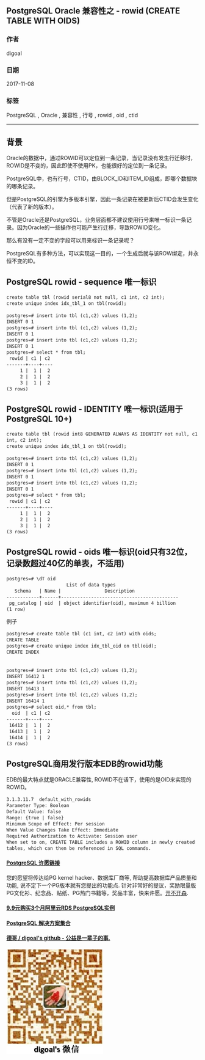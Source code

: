 ## PostgreSQL Oracle 兼容性之 - rowid (CREATE TABLE WITH OIDS)         
                                     
### 作者                    
digoal                    
                    
### 日期                     
2017-11-08                    
                      
### 标签                    
PostgreSQL , Oracle , 兼容性 , 行号 , rowid , oid , ctid      
                                
----                                
                                 
## 背景   
Oracle的数据中，通过ROWID可以定位到一条记录，当记录没有发生行迁移时，ROWID是不变的，因此即使不使用PK，也能很好的定位到一条记录。  
  
PostgreSQL中，也有行号，CTID，由BLOCK_ID和ITEM_ID组成，即哪个数据块的哪条记录。  
  
但是PostgreSQL的引擎为多版本引擎，因此一条记录在被更新后CTID会发生变化（代表了新的版本）。  
  
不管是Oracle还是PostgreSQL，业务层面都不建议使用行号来唯一标识一条记录。因为Oracle的一些操作也可能产生行迁移，导致ROWID变化。  
  
那么有没有一定不变的字段可以用来标识一条记录呢？  
  
PostgreSQL有多种方法，可以实现这一目的，一个生成后就与该ROW绑定，并永恒不变的ID。  
  
## PostgreSQL rowid - sequence 唯一标识  
```  
create table tbl (rowid serial8 not null, c1 int, c2 int);  
create unique index idx_tbl_1 on tbl(rowid);  
  
postgres=# insert into tbl (c1,c2) values (1,2);  
INSERT 0 1  
postgres=# insert into tbl (c1,c2) values (1,2);  
INSERT 0 1  
postgres=# insert into tbl (c1,c2) values (1,2);  
INSERT 0 1  
postgres=# select * from tbl;  
 rowid | c1 | c2   
-------+----+----  
     1 |  1 |  2  
     2 |  1 |  2  
     3 |  1 |  2  
(3 rows)  
```  
  
## PostgreSQL rowid - IDENTITY 唯一标识(适用于PostgreSQL 10+)  
```  
create table tbl (rowid int8 GENERATED ALWAYS AS IDENTITY not null, c1 int, c2 int);  
create unique index idx_tbl_1 on tbl(rowid);  
  
postgres=# insert into tbl (c1,c2) values (1,2);  
INSERT 0 1  
postgres=# insert into tbl (c1,c2) values (1,2);  
INSERT 0 1  
postgres=# insert into tbl (c1,c2) values (1,2);  
INSERT 0 1  
postgres=# select * from tbl;  
 rowid | c1 | c2   
-------+----+----  
     1 |  1 |  2  
     2 |  1 |  2  
     3 |  1 |  2  
(3 rows)  
```  
  
## PostgreSQL rowid - oids 唯一标识(oid只有32位，记录数超过40亿的单表，不适用)  
  
```  
postgres=# \dT oid  
                      List of data types  
   Schema   | Name |                Description                  
------------+------+-------------------------------------------  
 pg_catalog | oid  | object identifier(oid), maximum 4 billion  
(1 row)  
```  
  
例子  
  
```  
postgres=# create table tbl (c1 int, c2 int) with oids;  
CREATE TABLE  
postgres=# create unique index idx_tbl_oid on tbl(oid);  
CREATE INDEX  
  
  
postgres=# insert into tbl (c1,c2) values (1,2);  
INSERT 16412 1  
postgres=# insert into tbl (c1,c2) values (1,2);  
INSERT 16413 1  
postgres=# insert into tbl (c1,c2) values (1,2);  
INSERT 16414 1  
postgres=# select oid,* from tbl;  
  oid  | c1 | c2   
-------+----+----  
 16412 |  1 |  2  
 16413 |  1 |  2  
 16414 |  1 |  2  
(3 rows)  
```  
    
## PostgreSQL商用发行版本EDB的rowid功能
EDB的最大特点就是ORACLE兼容性, ROWID不在话下，使用的是OID来实现的ROWID。   
  
```
3.1.3.11.7	default_with_rowids
Parameter Type: Boolean
Default Value: false
Range: {true | false}
Minimum Scope of Effect: Per session
When Value Changes Take Effect: Immediate
Required Authorization to Activate: Session user
When set to on, CREATE TABLE includes a ROWID column in newly created tables, which can then be referenced in SQL commands.
```
   
  
  
  
  
  
  
  
  
  
  
  
  
  
  
  
  
  
  
  
  
  
  
  
  
  
  
  
  
  
  
  
  
  
  
  
  
  
  
  
  
  
  
  
  
  
  
  
  
  
  
  
  
  
  
  
  
  
  
  
  
  
  
  
  
  
  
  
  
  
  
  
  
  
#### [PostgreSQL 许愿链接](https://github.com/digoal/blog/issues/76 "269ac3d1c492e938c0191101c7238216")
您的愿望将传达给PG kernel hacker、数据库厂商等, 帮助提高数据库产品质量和功能, 说不定下一个PG版本就有您提出的功能点. 针对非常好的提议，奖励限量版PG文化衫、纪念品、贴纸、PG热门书籍等，奖品丰富，快来许愿。[开不开森](https://github.com/digoal/blog/issues/76 "269ac3d1c492e938c0191101c7238216").  
  
  
#### [9.9元购买3个月阿里云RDS PostgreSQL实例](https://www.aliyun.com/database/postgresqlactivity "57258f76c37864c6e6d23383d05714ea")
  
  
#### [PostgreSQL 解决方案集合](https://yq.aliyun.com/topic/118 "40cff096e9ed7122c512b35d8561d9c8")
  
  
#### [德哥 / digoal's github - 公益是一辈子的事.](https://github.com/digoal/blog/blob/master/README.md "22709685feb7cab07d30f30387f0a9ae")
  
  
![digoal's wechat](../pic/digoal_weixin.jpg "f7ad92eeba24523fd47a6e1a0e691b59")
  
